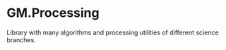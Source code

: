 # GM.Processing
Library with many algorithms and processing utilities of different science branches.
